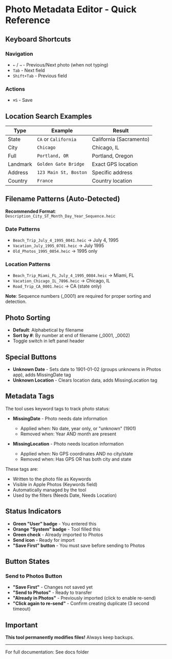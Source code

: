 # Photo Metadata Editor - Quick Reference

## Keyboard Shortcuts

### Navigation
- `←` / `→` - Previous/Next photo (when not typing)
- `Tab` - Next field
- `Shift+Tab` - Previous field

### Actions  
- `⌘S` - Save

## Location Search Examples

| Type | Example | Result |
|------|---------|--------|
| State | `CA` or `California` | California (Sacramento) |
| City | `Chicago` | Chicago, IL |
| Full | `Portland, OR` | Portland, Oregon |
| Landmark | `Golden Gate Bridge` | Exact GPS location |
| Address | `123 Main St, Boston` | Specific address |
| Country | `France` | Country location |

## Filename Patterns (Auto-Detected)

**Recommended Format**: `Description_City_ST_Month_Day_Year_Sequence.heic`

### Date Patterns
- `Beach_Trip_July_4_1995_0041.heic` → July 4, 1995
- `Vacation_July_1995_0701.heic` → July 1995
- `Old_Photos_1995_0054.heic` → 1995 only

### Location Patterns
- `Beach_Trip_Miami_FL_July_4_1995_0084.heic` → Miami, FL
- `Vacation_Chicago_IL_7896.heic` → Chicago, IL
- `Road_Trip_CA_0001.heic` → CA (state only)

**Note**: Sequence numbers (_0001) are required for proper sorting and detection.

## Photo Sorting

- **Default**: Alphabetical by filename
- **Sort by #**: By number at end of filename (_0001, _0002)
- Toggle switch in left panel header

## Special Buttons

- **Unknown Date** - Sets date to 1901-01-02 (groups unknowns in Photos app), adds MissingDate tag
- **Unknown Location** - Clears location data, adds MissingLocation tag

## Metadata Tags

The tool uses keyword tags to track photo status:

- **MissingDate** - Photo needs date information
  - Applied when: No date, year only, or "unknown" (1901)
  - Removed when: Year AND month are present
  
- **MissingLocation** - Photo needs location information  
  - Applied when: No GPS coordinates AND no city/state
  - Removed when: Has GPS OR has both city and state

These tags are:
- Written to the photo file as Keywords
- Visible in Apple Photos (Keywords field)
- Automatically managed by the tool
- Used by the filters (Needs Date, Needs Location)

## Status Indicators

- **Green "User" badge** - You entered this
- **Orange "System" badge** - Tool filled this
- **Green check** - Already imported to Photos
- **Send icon** - Ready for import
- **"Save First" button** - You must save before sending to Photos

## Button States

### Send to Photos Button
- **"Save First"** - Changes not saved yet
- **"Send to Photos"** - Ready to transfer
- **"Already in Photos"** - Previously imported (click to enable re-send)
- **"Click again to re-send"** - Confirm creating duplicate (3 second timeout)

## Important

**This tool permanently modifies files!** Always keep backups.

---

For full documentation: See docs folder
